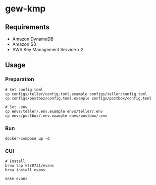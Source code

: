 # gew-kmp

## Requirements
- Amazon DynamoDB
- Amazon S3
- AWS Key Management Service x 2

## Usage

### Preparation

```
# Set config.toml
cp configs/teller/config.toml.example configs/teller/config.toml
cp configs/postbox/config.toml.example configs/postbox/config.toml

# Set .env
cp envs/teller/.env.example envs/teller/.env
cp envs/postbox/.env.example envs/postbox/.env
```

### Run

```
docker-compose up -d
```

### CUI

```
# Install
brew tap ktr0731/evans
brew install evans

make evans
```
